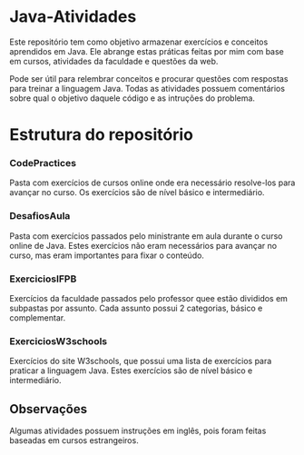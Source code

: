 # Java-Atividades
Este repositório tem como objetivo armazenar exercícios e conceitos aprendidos em Java. Ele abrange estas práticas feitas por mim com base em cursos, atividades da faculdade e questões da web.

Pode ser útil para relembrar conceitos e procurar questões com respostas para treinar a linguagem Java. Todas as atividades possuem comentários sobre qual o objetivo daquele código e as intruções do problema.


# Estrutura do repositório

### CodePractices
Pasta com exercícios de cursos online onde era necessário resolve-los para avançar no curso. Os exercícios são de nível básico e intermediário.

### DesafiosAula
Pasta com exercícios passados pelo ministrante em aula durante o curso online de Java. Estes exercícios não eram necessários para avançar no curso, mas eram importantes para fixar o conteúdo.

### ExerciciosIFPB
Exercícios da faculdade passados pelo professor quee estão divididos em subpastas por assunto. Cada assunto possui 2 categorias, básico e complementar.

### ExerciciosW3schools
Exercícios do site W3schools, que possui uma lista de exercícios para praticar a linguagem Java. Estes exercícios são de nível básico e intermediário.


## Observações
Algumas atividades possuem instruções em inglês, pois foram feitas baseadas em cursos estrangeiros.